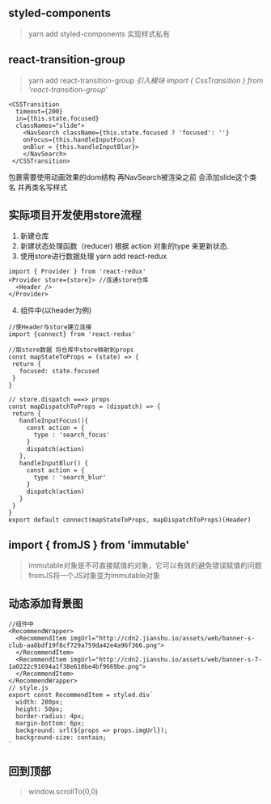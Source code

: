 ## styled-components
> yarn add styled-components
实现样式私有

## react-transition-group
> yarn add react-transition-group
*引入模块 import { CssTransition } from 'react-transition-group'*
```
<CSSTransition 
  timeout={200} 
  in={this.state.focused}
  classNames="slide">
    <NavSearch className={this.state.focused ? 'focused': ''}
    onFocus={this.handleInputFocus}
    onBlur = {this.handleInputBlur}>
    </NavSearch>
 </CSSTransition>
 ```

包裹需要使用动画效果的dom结构 再NavSearch被渲染之前 会添加slide这个类名 并再类名写样式

## 实际项目开发使用store流程
 1. 新建仓库
 2. 新建状态处理函数（reducer) 根据 action 对象的type 来更新状态.
 3. 使用store进行数据处理 yarn add react-redux
```
import { Provider } from 'react-redux'
<Provider store={store}> //连通store仓库
  <Header />
</Provider>
```
 4. 组件中(以header为例)
 ```
//使Header与store建立连接 
import {connect} from 'react-redux'
 
//取store数据 将仓库中store映射到props
const mapStateToProps = (state) => {
  return {
    focused: state.focused
  }
}

// store.dispatch ===> props
const mapDispatchToProps = (dispatch) => {
  return {
    handleInputFocus(){
      const action = {
        type : 'search_focus'
      }
      dispatch(action)
    },
    handleInputBlur() {
      const action = {
        type : 'search_blur'
      }
      dispatch(action)
    }
  }
}
export default connect(mapStateToProps, mapDispatchToProps)(Header)
 ```

## import { fromJS } from 'immutable'
>immutable对象是不可直接赋值的对象，它可以有效的避免错误赋值的问题
  fromJS将一个JS对象变为immutable对象

## 动态添加背景图
```
//组件中
<RecommendWrapper>
  <RecommendItem imgUrl="http://cdn2.jianshu.io/assets/web/banner-s-club-aa8bdf19f8cf729a759da42e4a96f366.png">
  </RecommendItem>
  <RecommendItem imgUrl="http://cdn2.jianshu.io/assets/web/banner-s-7-1a0222c91694a1f38e610be4bf9669be.png">
  </RecommendItem>
</RecommendWrapper>
// style.js
export const RecommendItem = styled.div`
  width: 280px;
  height: 50px;
  border-radius: 4px;
  margin-bottom: 6px;
  background: url(${props => props.imgUrl});
  background-size: contain;
`
```

## 回到顶部
> window.scrollTo(0,0)